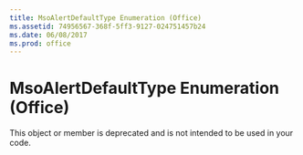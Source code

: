 ```yaml
---
title: MsoAlertDefaultType Enumeration (Office)
ms.assetid: 74956567-368f-5ff3-9127-024751457b24
ms.date: 06/08/2017
ms.prod: office
---
```



# MsoAlertDefaultType Enumeration (Office)

This object or member is deprecated and is not intended to be used in your code.



